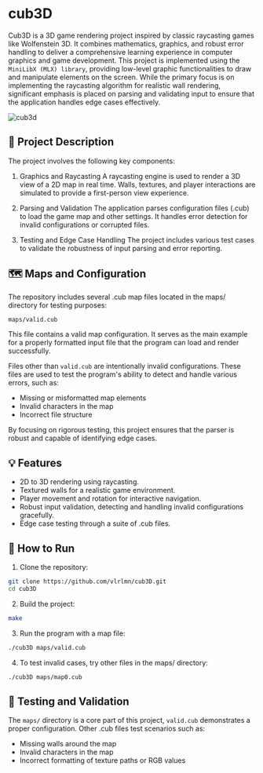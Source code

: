 # cub3D

Cub3D is a 3D game rendering project inspired by classic raycasting games like Wolfenstein 3D. It combines mathematics, graphics, and robust error handling to deliver a comprehensive learning experience in computer graphics and game development.
This project is implemented using the `MiniLibX (MLX) library`, providing low-level graphic functionalities to draw and manipulate elements on the screen. While the primary focus is on implementing the raycasting algorithm for realistic wall rendering, significant emphasis is placed on parsing and validating input to ensure that the application handles edge cases effectively.

![cub3d](https://github.com/vlrlmn/cub3D/blob/main/img/screen.gif)

## 📜 Project Description

The project involves the following key components:
1. Graphics and Raycasting
A raycasting engine is used to render a 3D view of a 2D map in real time. Walls, textures, and player interactions are simulated to provide a first-person view experience.

2. Parsing and Validation
The application parses configuration files (.cub) to load the game map and other settings. It handles error detection for invalid configurations or corrupted files.

3. Testing and Edge Case Handling
The project includes various test cases to validate the robustness of input parsing and error reporting.

## 🗺️ Maps and Configuration
The repository includes several .cub map files located in the maps/ directory for testing purposes:
```bash
maps/valid.cub
```
This file contains a valid map configuration. It serves as the main example for a properly formatted input file that the program can load and render successfully. 

Files other than `valid.cub` are intentionally invalid configurations. These files are used to test the program's ability to detect and handle various errors, such as:
- Missing or misformatted map elements
- Invalid characters in the map
- Incorrect file structure

By focusing on rigorous testing, this project ensures that the parser is robust and capable of identifying edge cases.
## 💡 Features

- 2D to 3D rendering using raycasting.
- Textured walls for a realistic game environment.
- Player movement and rotation for interactive navigation.
- Robust input validation, detecting and handling invalid configurations gracefully.
- Edge case testing through a suite of .cub files.

## 🚀 How to Run

1. Clone the repository:
```bash
git clone https://github.com/vlrlmn/cub3D.git
cd cub3D
```

2. Build the project:
```bash
make
```

3. Run the program with a map file:
```bash
./cub3D maps/valid.cub
```

4. To test invalid cases, try other files in the maps/ directory:
```bash
./cub3D maps/map0.cub
```

## 🧪 Testing and Validation

The `maps/` directory is a core part of this project, `valid.cub` demonstrates a proper configuration.
Other .cub files test scenarios such as:
- Missing walls around the map
- Invalid characters in the map
- Incorrect formatting of texture paths or RGB values
